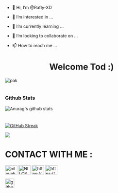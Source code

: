 - 👋 Hi, I’m @Rafly-XD

- 👀 I’m interested in ...

- 🌱 I’m currently learning ...

- 💞️ I’m looking to collaborate on ...

- 📫 How to reach me ...

<!---

Rafly-XD/Rafly-XD is a ✨ special ✨ repository because its `README.md` (this file) appears on your GitHub profile.

You can click the Preview link to take a look at your changes.

--->

###### <h1 align="center"> Welcome Tod :) </h1>

![pak](https://user-images.githubusercontent.com/106127876/169942333-42db0e85-a8ba-48a3-b399-22dd17b30988.gif)

#

### Github Stats

![Anurag's github stats](https://github-readme-stats.vercel.app/api?username=Rafly-XD&show_icons=true&theme=radical)<br>

#

[![GitHub Streak](http://github-readme-streak-stats.herokuapp.com?user=Rafly-XD&theme=merko&date_format=M%20j%5B%2C%20Y%5D)](https://git.io/streak-stats)

<img align="center" src="https://github-readme-stats.anuraghazra1.vercel.app/api/top-langs/?username=MohsinTheLegend&layout=compact&theme=chartreuse-dark" />



# CONTACT WITH ME :

<p align="left">

<a href="https://twitter.com/" target="blank"><img align="center" src="https://raw.githubusercontent.com/rahuldkjain/github-profile-readme-generator/master/src/images/icons/Social/twitter.svg" alt="niloyahmed" height="30" width="40" /></a>
<a href="https://fb.com/100024897226317" target="blank"><img align="center" src="https://raw.githubusercontent.com/rahuldkjain/github-profile-readme-generator/master/src/images/icons/Social/facebook.svg" alt="NILOY.VAU.6" height="30" width="40" /></a>
<a href="https://instagram.com/its.raflyyy_" target="blank"><img align="center" src="https://raw.githubusercontent.com/rahuldkjain/github-profile-readme-generator/master/src/images/icons/Social/instagram.svg" alt="https://www.instagram.com/its.raflyyy_/" height="30" width="40" /></a>
<a href="https://www.youtube.com/Rafly-XD/UCc-4SLIbh0NJtGPeQHbec6w
" target="blank"><img align="center" src="https://raw.githubusercontent.com/rahuldkjain/github-profile-readme-generator/master/src/images/icons/Social/youtube.svg" alt="https://www.youtube.com/Rafly-XD/ucc-4slibh0njtgpeqhbec6w" height="30" width="40" /></a>

[<img src='https://cdn.jsdelivr.net/npm/simple-icons@3.0.1/icons/github.svg' alt='github' height='30'>](https://github.com/Rafly-XD) <a href="https://github.com/Rafly-XD"></a>

</p>
















